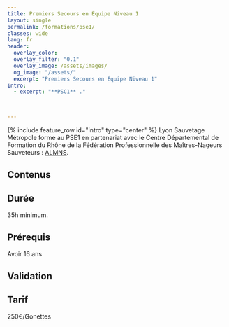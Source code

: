 ```yaml
---
title: Premiers Secours en Équipe Niveau 1
layout: single
permalink: /formations/pse1/
classes: wide
lang: fr
header:   
  overlay_color: 
  overlay_filter: "0.1"
  overlay_image: /assets/images/
  og_image: "/assets/"
  excerpt: "Premiers Secours en Équipe Niveau 1"
intro:
  - excerpt: "**PSC1** ."



---
```

{% include feature_row id="intro" type="center" %}
Lyon Sauvetage Métropole forme au PSE1 en partenariat avec le Centre Départemental de Formation du Rhône de la Fédération Professionnelle des Maîtres-Nageurs Sauveteurs : [ALMNS](https://www.aleaumns.com/).

## Contenus

## Durée
35h minimum.

## Prérequis
Avoir 16 ans

## Validation


## Tarif
250€/Gonettes
